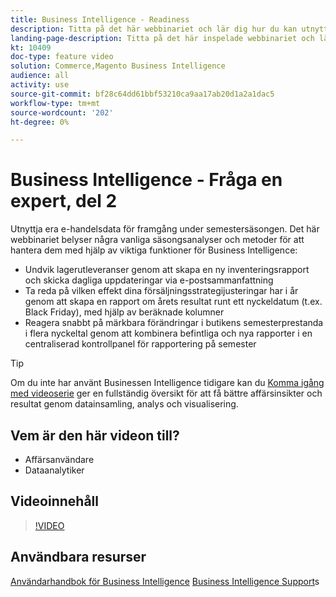 ```yaml
---
title: Business Intelligence - Readiness
description: Titta på det här webbinariet och lär dig hur du kan utnyttja dina e-handelsdata för framgång under semestersäsongen.
landing-page-description: Titta på det här inspelade webbinariet och lär dig hur du kan utnyttja dina e-handelsdata för framgång under semestersäsongen.
kt: 10409
doc-type: feature video
solution: Commerce,Magento Business Intelligence
audience: all
activity: use
source-git-commit: bf28c64dd61bbf53210ca9aa17ab20d1a2a1dac5
workflow-type: tm+mt
source-wordcount: '202'
ht-degree: 0%

---
```


# Business Intelligence - Fråga en expert, del 2

Utnyttja era e-handelsdata för framgång under semestersäsongen. Det här webbinariet belyser några vanliga säsongsanalyser och metoder för att hantera dem med hjälp av viktiga funktioner för Business Intelligence:

- Undvik lagerutleveranser genom att skapa en ny inventeringsrapport och skicka dagliga uppdateringar via e-postsammanfattning
- Ta reda på vilken effekt dina försäljningsstrategijusteringar har i år genom att skapa en rapport om årets resultat runt ett nyckeldatum (t.ex. Black Friday), med hjälp av beräknade kolumner
- Reagera snabbt på märkbara förändringar i butikens semesterprestanda i flera nyckeltal genom att kombinera befintliga och nya rapporter i en centraliserad kontrollpanel för rapportering på semester

>[!TIP]
>
>Om du inte har använt Businessen Intelligence tidigare kan du [Komma igång med videoserie](./../1-overview.md) ger en fullständig översikt för att få bättre affärsinsikter och resultat genom datainsamling, analys och visualisering.

## Vem är den här videon till?

- Affärsanvändare
- Dataanalytiker

## Videoinnehåll

>[!VIDEO](https://video.tv.adobe.com/v/342496?quality=12&learn=on)

## Användbara resurser

[Användarhandbok för Business Intelligence](https://docs.magento.com/mbi/)
[Business Intelligence Support](https://support.magento.com/hc/en-us/articles/360016730811)s